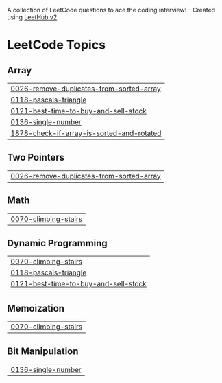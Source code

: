 A collection of LeetCode questions to ace the coding interview! - Created using [LeetHub v2](https://github.com/arunbhardwaj/LeetHub-2.0)
<!---LeetCode Topics Start-->
# LeetCode Topics
## Array
|  |
| ------- |
| [0026-remove-duplicates-from-sorted-array](https://github.com/abpooja05/100Day-DSAChallenge-in-Python/tree/master/0026-remove-duplicates-from-sorted-array) |
| [0118-pascals-triangle](https://github.com/abpooja05/100Day-DSAChallenge-in-Python/tree/master/0118-pascals-triangle) |
| [0121-best-time-to-buy-and-sell-stock](https://github.com/abpooja05/100Day-DSAChallenge-in-Python/tree/master/0121-best-time-to-buy-and-sell-stock) |
| [0136-single-number](https://github.com/abpooja05/100Day-DSAChallenge-in-Python/tree/master/0136-single-number) |
| [1878-check-if-array-is-sorted-and-rotated](https://github.com/abpooja05/100Day-DSAChallenge-in-Python/tree/master/1878-check-if-array-is-sorted-and-rotated) |
## Two Pointers
|  |
| ------- |
| [0026-remove-duplicates-from-sorted-array](https://github.com/abpooja05/100Day-DSAChallenge-in-Python/tree/master/0026-remove-duplicates-from-sorted-array) |
## Math
|  |
| ------- |
| [0070-climbing-stairs](https://github.com/abpooja05/100Day-DSAChallenge-in-Python/tree/master/0070-climbing-stairs) |
## Dynamic Programming
|  |
| ------- |
| [0070-climbing-stairs](https://github.com/abpooja05/100Day-DSAChallenge-in-Python/tree/master/0070-climbing-stairs) |
| [0118-pascals-triangle](https://github.com/abpooja05/100Day-DSAChallenge-in-Python/tree/master/0118-pascals-triangle) |
| [0121-best-time-to-buy-and-sell-stock](https://github.com/abpooja05/100Day-DSAChallenge-in-Python/tree/master/0121-best-time-to-buy-and-sell-stock) |
## Memoization
|  |
| ------- |
| [0070-climbing-stairs](https://github.com/abpooja05/100Day-DSAChallenge-in-Python/tree/master/0070-climbing-stairs) |
## Bit Manipulation
|  |
| ------- |
| [0136-single-number](https://github.com/abpooja05/100Day-DSAChallenge-in-Python/tree/master/0136-single-number) |
<!---LeetCode Topics End-->